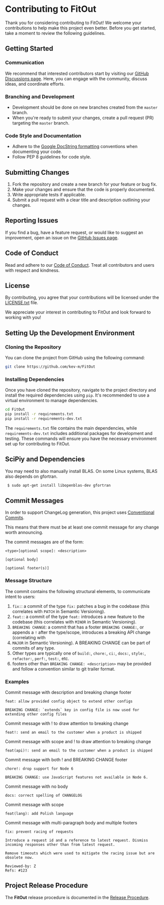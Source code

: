 # Contributing to FitOut

Thank you for considering contributing to FitOut! We welcome your contributions to help make this project even better. Before you get started, take a moment to review the following guidelines.

## Getting Started

### Communication

We recommend that interested contributors start by visiting our [GitHub Discussions page](discussions). Here, you can engage with the community, discuss ideas, and coordinate efforts.

### Branching and Development

- Development should be done on new branches created from the `master` branch.
- When you're ready to submit your changes, create a pull request (PR) targeting the `master` branch. 

### Code Style and Documentation

- Adhere to the [Google DocString formatting](https://sphinxcontrib-napoleon.readthedocs.io/en/latest/example_google.html) conventions when documenting your code.
- Follow PEP 8 guidelines for code style.

## Submitting Changes

1. Fork the repository and create a new branch for your feature or bug fix.
2. Make your changes and ensure that the code is properly documented.
3. Write appropriate tests if applicable.
4. Submit a pull request with a clear title and description outlining your changes.

## Reporting Issues

If you find a bug, have a feature request, or would like to suggest an improvement, open an issue on the [GitHub Issues page](issues).

## Code of Conduct

Read and adhere to our [Code of Conduct](CODE_OF_CONDUCT.md). Treat all contributors and users with respect and kindness.

## License

By contributing, you agree that your contributions will be licensed under the [LICENSE.txt](LICENSE.txt) file.

We appreciate your interest in contributing to FitOut and look forward to working with you!

## Setting Up the Development Environment

### Cloning the Repository

You can clone the project from GitHub using the following command:

```bash
git clone https://github.com/kev-m/FitOut
```

### Installing Dependencies

Once you have cloned the repository, navigate to the project directory and install the required dependencies using `pip`. It's recommended to use a virtual environment to manage dependencies.

```bash
cd FitOut
pip install -r requirements.txt
pip install -r requirements-dev.txt
```

The `requirements.txt` file contains the main dependencies, while `requirements-dev.txt` includes additional packages for development and testing. These commands will ensure you have the necessary environment set up for contributing to FitOut.

## SciPiy and Dependencies

You may need to also manually install BLAS. On some Linux systems, BLAS also depends on gfortran.
```bash
 $ sudo apt-get install libopenblas-dev gfortran
```


## Commit Messages

In order to support ChangeLog generation, this project uses [Conventional Commits](https://www.conventionalcommits.org/en/v1.0.0/).

This means that there must be at least one commit message for any change worth announcing.

The commit messages are of the form:
```
<type>[optional scope]: <description>

[optional body]

[optional footer(s)]
```

### Message Structure
The commit contains the following structural elements, to communicate intent to users:
 1. `fix:`: a commit of the type `fix:` patches a bug in the codebase (this correlates with `PATCH` in Semantic Versioning).
 2. `feat:`: a commit of the type `feat:` introduces a new feature to the codebase (this correlates with `MINOR` in Semantic Versioning).
 3. `BREAKING CHANGE`: a commit that has a footer `BREAKING CHANGE:`, or appends a `!` after the type/scope, introduces a breaking API change (correlating with 
 4. `MAJOR` in Semantic Versioning). A BREAKING CHANGE can be part of commits of any type.
 5. Other types are typically one of `build:`, `chore:`, `ci:`, `docs:`, `style:`, `refactor:`, `perf:`, `test:`, etc.
 6. footers other than `BREAKING CHANGE: <description>` may be provided and follow a convention similar to git trailer format.

### Examples
Commit message with description and breaking change footer
```
feat: allow provided config object to extend other configs

BREAKING CHANGE: `extends` key in config file is now used for extending other config files
```

Commit message with ! to draw attention to breaking change
```
feat!: send an email to the customer when a product is shipped
```

Commit message with scope and ! to draw attention to breaking change
```
feat(api)!: send an email to the customer when a product is shipped
```

Commit message with both ! and BREAKING CHANGE footer
```
chore!: drop support for Node 6

BREAKING CHANGE: use JavaScript features not available in Node 6.
```

Commit message with no body
```
docs: correct spelling of CHANGELOG
```

Commit message with scope
```
feat(lang): add Polish language
```

Commit message with multi-paragraph body and multiple footers
```
fix: prevent racing of requests

Introduce a request id and a reference to latest request. Dismiss
incoming responses other than from latest request.

Remove timeouts which were used to mitigate the racing issue but are
obsolete now.

Reviewed-by: Z
Refs: #123
```

## Project Release Procedure

The **FitOut** release procedure is documented in the [Release Procedure](./RELEASE.md).